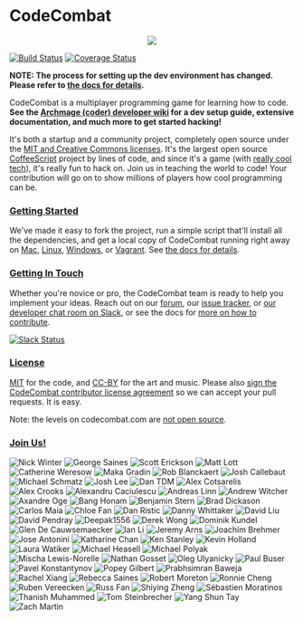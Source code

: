 # CodeCombat

<div style="text-align:center">
  <a href="http://codecombat.com/">
    <img src ="https://s3.amazonaws.com/files.codecombat.com/wiki-images/readme_00.png" />
  </a>
</div>

[![Build Status](https://travis-ci.org/codecombat/codecombat.png?branch=master)](https://travis-ci.org/codecombat/codecombat)
[![Coverage Status](https://coveralls.io/repos/github/codecombat/codecombat/badge.svg)](https://coveralls.io/github/codecombat/codecombat)

**NOTE: The process for setting up the dev environment has changed. Please refer to [the docs for details](../../wiki/Dev-Setup:-General-Information).**

CodeCombat is a multiplayer programming game for learning how to code.
**See the [Archmage (coder) developer wiki](../../wiki/Archmage-Home) for a dev
setup guide, extensive documentation, and much more to get started hacking!**

It's both a startup and a community project, completely open source under the
[MIT and Creative Commons licenses](http://codecombat.com/legal). It's the
largest open source [CoffeeScript](http://coffeescript.org/) project by lines of
code, and since it's a game (with [really cool tech](../../wiki/Third-party-software-and-services)),
it's really fun to hack on. Join us in teaching the world to code! Your
contribution will go on to show millions of players how cool programming can be.

### [Getting Started](../../wiki/Dev-Setup:-General-Information)

We've made it easy to fork the project, run a simple script that'll install all
the dependencies, and get a local copy of CodeCombat running right away on
[Mac](../../wiki/Dev-Setup:-Mac), [Linux](../../wiki/Dev-Setup:-Linux),
[Windows](../../wiki/Dev-Setup:-Windows), or [Vagrant](../../wiki/Dev-Setup:-Vagrant).
See [the docs for details](../../wiki/Dev-Setup:-General-Information).

### [Getting In Touch](../../wiki/Developer-organization)

Whether you're novice or pro, the CodeCombat team is ready to help you implement
your ideas. Reach out on our [forum](http://discourse.codecombat.com), our
[issue tracker](../../issues), or
[our developer chat room on Slack](https://coco-slack-invite.herokuapp.com/), or
see the docs for [more on how to contribute](../../wiki/Developer-organization).

[![Slack Status](https://coco-slack-invite.herokuapp.com/badge.svg)](https://coco-slack-invite.herokuapp.com/)

### [License](LICENSE)

[MIT](LICENSE) for the code, and [CC-BY](http://codecombat.com/legal) for the
art and music. Please also
[sign the CodeCombat contributor license agreement](http://codecombat.com/cla)
so we can accept your pull requests. It is easy.

Note: the levels on codecombat.com are [not open source](LICENSE-LEVELS.md).

### [Join Us!](http://blog.codecombat.com/why-you-should-open-source-your-startup)

![Nick Winter](https://s3.amazonaws.com/files.codecombat.com/wiki-images/avatars/Nick%20Winter/nick-avatar.png "Nick Winter")
![George Saines](https://s3.amazonaws.com/files.codecombat.com/wiki-images/avatars/George%20Saines/george_small.png "George Saines")
![Scott Erickson](https://s3.amazonaws.com/files.codecombat.com/wiki-images/avatars/Scott%20Erickson/scott-avatar.png "Scott Erickson")
![Matt Lott](https://s3.amazonaws.com/files.codecombat.com/wiki-images/avatars/Matt%20Lott/matt-avatar.png "Matt Lott")
![Catherine Weresow](https://s3.amazonaws.com/files.codecombat.com/wiki-images/avatars/Cat%20Weresow/cat-avatar.png "Catherine Weresow")
![Maka Gradin](https://s3.amazonaws.com/files.codecombat.com/wiki-images/avatars/Maka%20Gradin/maka_gradin_100.png "Maka Gradin")
![Rob Blanckaert](https://s3.amazonaws.com/files.codecombat.com/wiki-images/avatars/Rob%20Blanckaert/rob_blanckaert_100.png "Rob Blanckaert")
![Josh Callebaut](https://s3.amazonaws.com/files.codecombat.com/wiki-images/avatars/Josh%20Callebaut/josh_callebaut_100.png "Josh Callebaut")
![Michael Schmatz](https://s3.amazonaws.com/files.codecombat.com/wiki-images/avatars/Michael%20Schmatz/michael_small.png "Michael Schmatz")
![Josh Lee](https://s3.amazonaws.com/files.codecombat.com/wiki-images/avatars/Josh%20Lee/josh_small.png "Josh Lee")
![Dan TDM](https://s3.amazonaws.com/files.codecombat.com/wiki-images/avatars/Dan_TDM/dan_tdm_100.png "Dan TDM")
![Alex Cotsarelis](https://s3.amazonaws.com/files.codecombat.com/wiki-images/avatars/Alex%20Cotsarelis/alex_100.png "Alex Cotsarelis")
![Alex Crooks](https://s3.amazonaws.com/files.codecombat.com/wiki-images/avatars/Alex%20Crooks/alex_100.png "Alex Crooks")
![Alexandru Caciulescu](https://s3.amazonaws.com/files.codecombat.com/wiki-images/avatars/Alexandru%20Caciulescu/alexandru_100.png "Alexandru Caciulescu")
![Andreas Linn](https://s3.amazonaws.com/files.codecombat.com/wiki-images/avatars/Andreas%20Linn/andreas_100.png "Andreas Linn")
![Andrew Witcher](https://s3.amazonaws.com/files.codecombat.com/wiki-images/avatars/Andrew%20Witcher/andrew_100.png "Andrew Witcher")
![Axandre Oge](https://s3.amazonaws.com/files.codecombat.com/wiki-images/avatars/Axandre%20Oge/axandre_100.png "Axandre Oge")
![Bang Honam](https://s3.amazonaws.com/files.codecombat.com/wiki-images/avatars/Bang%20Honam/bang_100.png "Bang Honam")
![Benjamin Stern](https://s3.amazonaws.com/files.codecombat.com/wiki-images/avatars/Benjamin%20Stern/benjamin_100.png "Benjamin Stern")
![Brad Dickason](https://s3.amazonaws.com/files.codecombat.com/wiki-images/avatars/Brad%20Dickason/brad_100.png "Brad Dickason")
![Carlos Maia](https://s3.amazonaws.com/files.codecombat.com/wiki-images/avatars/Carlos%20Maia/carlos_maia_100.png "Carlos Maia")
![Chloe Fan](https://s3.amazonaws.com/files.codecombat.com/wiki-images/avatars/Chloe%20Fan/chloe_100.png "Chloe Fan")
![Dan Ristic](https://s3.amazonaws.com/files.codecombat.com/wiki-images/avatars/Dan%20Ristic/dan_100.png "Dan Ristic")
![Danny Whittaker](https://s3.amazonaws.com/files.codecombat.com/wiki-images/avatars/Danny%20Whittaker/danny_100.png "Danny Whittaker")
![David Liu](https://s3.amazonaws.com/files.codecombat.com/wiki-images/avatars/David%20Liu/david_liu_100.png "David Liu")
![David Pendray](https://s3.amazonaws.com/files.codecombat.com/wiki-images/avatars/David%20Pendray/david_100.png "David Pendray")
![Deepak1556](https://s3.amazonaws.com/files.codecombat.com/wiki-images/avatars/Deepak1556/deepak_100.png "Deepak1556")
![Derek Wong](https://s3.amazonaws.com/files.codecombat.com/wiki-images/avatars/Derek%20Wong/derek_100.png "Derek Wong")
![Dominik Kundel](https://s3.amazonaws.com/files.codecombat.com/wiki-images/avatars/Dominik%20Kundel/dominik_k_100.png "Dominik Kundel")
![Glen De Cauwsemaecker](https://s3.amazonaws.com/files.codecombat.com/wiki-images/avatars/Glen%20de%20Cauwsemaecker/glen_100.png "Glen De Cauwsemaecker")
![Ian Li](https://s3.amazonaws.com/files.codecombat.com/wiki-images/avatars/Ian%20Li/ian_100.png "Ian Li")
![Jeremy Arns](https://s3.amazonaws.com/files.codecombat.com/wiki-images/avatars/Jeremy%20Arns/jeremy_100.png "Jeremy Arns")
![Joachim Brehmer](https://s3.amazonaws.com/files.codecombat.com/wiki-images/avatars/Joachim%20Brehmer/joachim_100.png "Joachim Brehmer")
![Jose Antonini](https://s3.amazonaws.com/files.codecombat.com/wiki-images/avatars/Jose%20Antonini/jose_antonini_100.png "Jose Antonini")
![Katharine Chan](https://s3.amazonaws.com/files.codecombat.com/wiki-images/avatars/Katharine%20Chan/katharine_100.png "Katharine Chan")
![Ken Stanley](https://s3.amazonaws.com/files.codecombat.com/wiki-images/avatars/Ken%20Stanley/ken_100.png "Ken Stanley")
![Kevin Holland](https://s3.amazonaws.com/files.codecombat.com/wiki-images/avatars/Kevin%20Holland/kevin_100.png "Kevin Holland")
![Laura Watiker](https://s3.amazonaws.com/files.codecombat.com/wiki-images/avatars/Laura%20Watiker/laura_100.png "Laura Watiker")
![Michael Heasell](https://s3.amazonaws.com/files.codecombat.com/wiki-images/avatars/Michael%20Heasell/michael_100.png "Michael Heasell")
![Michael Polyak](https://s3.amazonaws.com/files.codecombat.com/wiki-images/avatars/Michael%20Polyak/michael_100.png "Michael Polyak")
![Mischa Lewis-Norelle](https://s3.amazonaws.com/files.codecombat.com/wiki-images/avatars/Mischa%20Lewis-Norelle/mischa_100.png "Mischa Lewis-Norelle")
![Nathan Gosset](https://s3.amazonaws.com/files.codecombat.com/wiki-images/avatars/Nathan%20Gosset/nathan_100.png "Nathan Gosset")
![Oleg Ulyanicky](https://s3.amazonaws.com/files.codecombat.com/wiki-images/avatars/Oleg%20Ulyanickiy/oleg_100.png "Oleg Ulyanicky")
![Paul Buser](https://s3.amazonaws.com/files.codecombat.com/wiki-images/avatars/Paul%20Buser/paul_100.png "Paul Buser")
![Pavel Konstantynov](https://s3.amazonaws.com/files.codecombat.com/wiki-images/avatars/Pavel%20Konstantinov/pavel_100.png "Pavel Konstantynov")
![Popey Gilbert](https://s3.amazonaws.com/files.codecombat.com/wiki-images/avatars/Popey%20Gilbert/popey_100.png "Popey Gilbert")
![Prabhsimran Baweja](https://s3.amazonaws.com/files.codecombat.com/wiki-images/avatars/Prabhsimran%20Baweja/prabhsimran_100.png "Prabhsimran Baweja")
![Rachel Xiang](https://s3.amazonaws.com/files.codecombat.com/wiki-images/avatars/Rachel%20Xiang/rachel_100.png "Rachel Xiang")
![Rebecca Saines](https://s3.amazonaws.com/files.codecombat.com/wiki-images/avatars/Rebecca%20Saines/rebecca_100.png "Rebecca Saines")
![Robert Moreton](https://s3.amazonaws.com/files.codecombat.com/wiki-images/avatars/Robert%20Moreton/robert_100.png "Robert Moreton")
![Ronnie Cheng](https://s3.amazonaws.com/files.codecombat.com/wiki-images/avatars/Ronnie%20Cheng/ronnie_100.png "Ronnie Cheng")
![Ruben Vereecken](https://s3.amazonaws.com/files.codecombat.com/wiki-images/avatars/Ruben%20Vereecken/ruben_100.png "Ruben Vereecken")
![Russ Fan](https://s3.amazonaws.com/files.codecombat.com/wiki-images/avatars/Russ%20Fan/russ_100.png "Russ Fan")
![Shiying Zheng](https://s3.amazonaws.com/files.codecombat.com/wiki-images/avatars/Shying%20Zheng/shiyeng_100.png "Shiying Zheng")
![Sébastien Moratinos](https://s3.amazonaws.com/files.codecombat.com/wiki-images/avatars/Tom%20Steinbrecher/tom_100.png "Sébastien Moratinos")
![Thanish Muhammed](https://s3.amazonaws.com/files.codecombat.com/wiki-images/avatars/Thanish%20Muhammed/thanish_100.png "Thanish Muhammed")
![Tom Steinbrecher](https://s3.amazonaws.com/files.codecombat.com/wiki-images/avatars/Tom%20Steinbrecher/tom_100.png "Tom Steinbrecher")
![Yang Shun Tay](https://s3.amazonaws.com/files.codecombat.com/wiki-images/avatars/Yang%20Shun%20Tay/yang_shun_tay_100.png "Yang Shun Tay")
![Zach Martin](https://s3.amazonaws.com/files.codecombat.com/wiki-images/avatars/Zach%20Martin/zack_100.png "Zach Martin")

